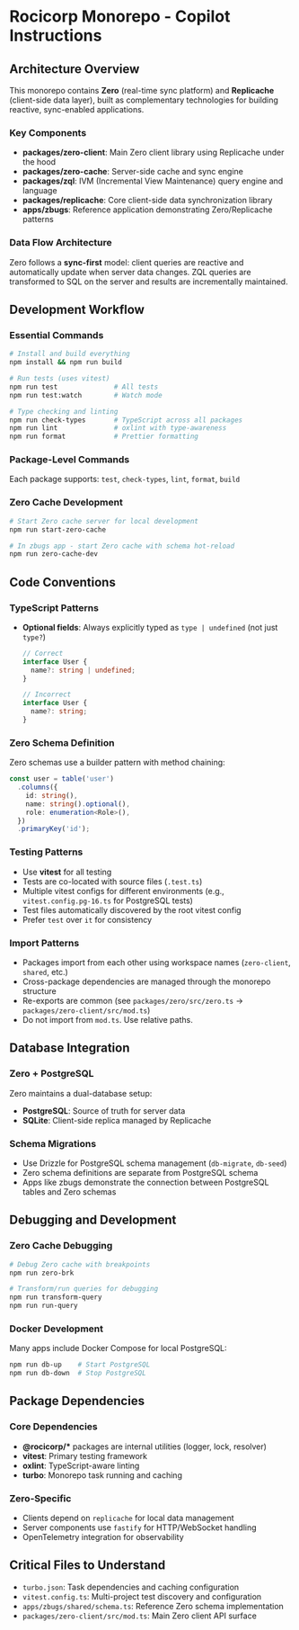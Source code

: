 # Rocicorp Monorepo - Copilot Instructions

## Architecture Overview

This monorepo contains **Zero** (real-time sync platform) and **Replicache** (client-side data layer), built as complementary technologies for building reactive, sync-enabled applications.

### Key Components

- **packages/zero-client**: Main Zero client library using Replicache under the hood
- **packages/zero-cache**: Server-side cache and sync engine
- **packages/zql**: IVM (Incremental View Maintenance) query engine and language
- **packages/replicache**: Core client-side data synchronization library
- **apps/zbugs**: Reference application demonstrating Zero/Replicache patterns

### Data Flow Architecture

Zero follows a **sync-first** model: client queries are reactive and automatically update when server data changes. ZQL queries are transformed to SQL on the server and results are incrementally maintained.

## Development Workflow

### Essential Commands

```bash
# Install and build everything
npm install && npm run build

# Run tests (uses vitest)
npm run test              # All tests
npm run test:watch        # Watch mode

# Type checking and linting
npm run check-types       # TypeScript across all packages
npm run lint              # oxlint with type-awareness
npm run format            # Prettier formatting
```

### Package-Level Commands

Each package supports: `test`, `check-types`, `lint`, `format`, `build`

### Zero Cache Development

```bash
# Start Zero cache server for local development
npm run start-zero-cache

# In zbugs app - start Zero cache with schema hot-reload
npm run zero-cache-dev
```

## Code Conventions

### TypeScript Patterns

- **Optional fields**: Always explicitly typed as `type | undefined` (not just `type?`)

  ```typescript
  // Correct
  interface User {
    name?: string | undefined;
  }

  // Incorrect
  interface User {
    name?: string;
  }
  ```

### Zero Schema Definition

Zero schemas use a builder pattern with method chaining:

```typescript
const user = table('user')
  .columns({
    id: string(),
    name: string().optional(),
    role: enumeration<Role>(),
  })
  .primaryKey('id');
```

### Testing Patterns

- Use **vitest** for all testing
- Tests are co-located with source files (`.test.ts`)
- Multiple vitest configs for different environments (e.g., `vitest.config.pg-16.ts` for PostgreSQL tests)
- Test files automatically discovered by the root vitest config
- Prefer `test` over `it` for consistency

### Import Patterns

- Packages import from each other using workspace names (`zero-client`, `shared`, etc.)
- Cross-package dependencies are managed through the monorepo structure
- Re-exports are common (see `packages/zero/src/zero.ts` → `packages/zero-client/src/mod.ts`)
- Do not import from `mod.ts`. Use relative paths.

## Database Integration

### Zero + PostgreSQL

Zero maintains a dual-database setup:

- **PostgreSQL**: Source of truth for server data
- **SQLite**: Client-side replica managed by Replicache

### Schema Migrations

- Use Drizzle for PostgreSQL schema management (`db-migrate`, `db-seed`)
- Zero schema definitions are separate from PostgreSQL schema
- Apps like zbugs demonstrate the connection between PostgreSQL tables and Zero schemas

## Debugging and Development

### Zero Cache Debugging

```bash
# Debug Zero cache with breakpoints
npm run zero-brk

# Transform/run queries for debugging
npm run transform-query
npm run run-query
```

### Docker Development

Many apps include Docker Compose for local PostgreSQL:

```bash
npm run db-up    # Start PostgreSQL
npm run db-down  # Stop PostgreSQL
```

## Package Dependencies

### Core Dependencies

- **@rocicorp/\*** packages are internal utilities (logger, lock, resolver)
- **vitest**: Primary testing framework
- **oxlint**: TypeScript-aware linting
- **turbo**: Monorepo task running and caching

### Zero-Specific

- Clients depend on `replicache` for local data management
- Server components use `fastify` for HTTP/WebSocket handling
- OpenTelemetry integration for observability

## Critical Files to Understand

- `turbo.json`: Task dependencies and caching configuration
- `vitest.config.ts`: Multi-project test discovery and configuration
- `apps/zbugs/shared/schema.ts`: Reference Zero schema implementation
- `packages/zero-client/src/mod.ts`: Main Zero client API surface

